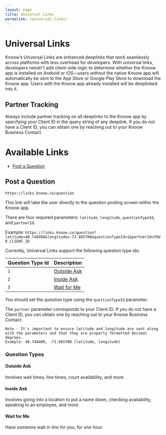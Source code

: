 ```yaml
---
layout: page
title: Universal Links
permalink: /universal-links/
---
```

# Universal Links

Knoow’s Universal Links are enhanced deeplinks that work seamlessly across platforms with less overhead for developers. With universal links, developers needn't add client-side logic to determine whether the Knoow app is installed on Android or iOS—users without the native Knoow app will automatically be sent to the App Store or Google Play Store to download the Knoow app. Users with the Knoow app already installed will be deeplinked into it.

## Partner Tracking

Always include partner tracking on all deeplinks to the Knoow app by specifying your Client ID in the query string of any deeplink. If you do not have a Client ID, you can obtain one by reaching out to your Knoow Business Contact.

# Available Links
- [Post a Question](#post-a-question)


## Post a Question

`https://links.knoow.co/question`

This link will take the user directly to the question posting screen within the Knoow app.

There are four required parameters: `latitude`, `longitude`, `questionTypeId`, and `partnerId`.

Example: `https://links.knoow.co/question?latitude=40.748400&longitude=-73.985700&questionTypeId=1&partnerId=YOUR_CLIENT_ID`

Currently, Universal Links support the following question type ids:

| Question Type Id | Description                 |
| ---------------- | --------------------------- |
| `1`              | [Outside Ask](#outside-ask) |
| `2`              | [Inside Ask](#inside-ask)   |
| `3`              | [Wait for Me](#wait-for-me) |

You should set the question type using the `questionTypeId` parameter.

The `partner` parameter corresponds to your Client ID. If you do not have a Client ID, you can obtain one by reaching out to your Knoow Business Contact.

```
Note - It's important to ensure latitude and longitude are sent along with the parameters and that they are properly formatted decimal degrees.
Example: 40.748400, -73.985700 (latitude, longitude)
```


### Question Types

#### Outside Ask

Involves wait times, line times, court availability, and more


#### Inside Ask

Involves going into a location to put a name down, checking availability, speaking to an employee, and more.


#### Wait for Me

Have someone wait in line for you, for one hour.
